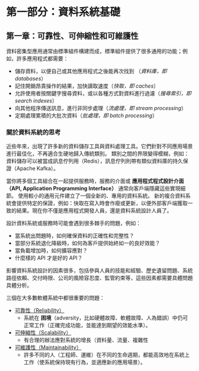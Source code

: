 # 第一部分：資料系統基礎
## 第一章：可靠性、可伸縮性和可維護性
資料密集型應用通常由標準組件構建而成，標準組件提供了很多通用的功能；例如，許多應用程式都需要：
-   儲存資料，以便自己或其他應用程式之後能再次找到 （_資料庫，即 databases_）
-   記住開銷昂貴操作的結果，加快讀取速度（_快取，即 caches_）
-   允許使用者按關鍵字搜尋資料，或以各種方式對資料進行過濾（_搜尋索引，即 search indexes_）
-   向其他程序傳送訊息，進行非同步處理（_流處理，即 stream processing_）
-   定期處理累積的大批次資料（_批處理，即 batch processing_）

### 關於資料系統的思考
近些年來，出現了許多新的資料儲存工具與資料處理工具。它們針對不同應用場景進行最佳化，不再適合生硬地歸入傳統類別。
類別之間的界限變得模糊，例如：資料儲存可以被當成訊息佇列用（Redis），訊息佇列則帶有類似資料庫的持久保證（Apache Kafka）。

當你將多個工具組合在一起提供服務時，服務的介面或 **應用程式程式設計介面（API, Application Programming Interface）** 通常向客戶端隱藏這些實現細節。
使用較小的通用元件建立了一個全新的、專用的資料系統。
新的複合資料系統會提供特定的保證，例如：快取在寫入時會作廢或更新，以便外部客戶端獲取一致的結果。現在你不僅是應用程式開發人員，還是資料系統設計人員了。

設計資料系統或服務時可能會遇到很多棘手的問題，例如：
- 當系統出問題時，如何確保資料的正確性和完整性？
- 當部分系統退化降級時，如何為客戶提供始終如一的良好效能？
- 當負載增加時，如何擴容應對？
- 什麼樣的 API 才是好的 API？

影響資料系統設計的因素很多，包括參與人員的技能和經驗、歷史遺留問題、系統路徑依賴、交付時限、公司的風險容忍度、監管約束等，這些因素都需要具體問題具體分析。

三個在大多數軟體系統中都很重要的問題：

- [可靠性（Reliability）](可靠性.md)
    - 系統在 **困境**（adversity，比如硬體故障、軟體故障、人為錯誤）中仍可正常工作（正確完成功能，並能達到期望的效能水準）。
- [可伸縮性（Scalability）](可伸縮性.md)
    - 有合理的辦法應對系統的增長（資料量、流量、複雜性
- [可維護性（Maintainability）](可維護性.md)
    - 許多不同的人（工程師、運維）在不同的生命週期，都能高效地在系統上工作（使系統保持現有行為，並適應新的應用場景）。


